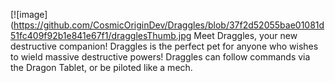 [![image](https://github.com/CosmicOriginDev/Draggles/blob/37f2d52055bae01081d51fc409f92b1e841e67f1/dragglesThumb.jpg
Meet Draggles, your new destructive companion!
Draggles is the perfect pet for anyone who wishes to wield massive destructive powers!
Draggles can follow commands via the Dragon Tablet, or be piloted like a mech.

